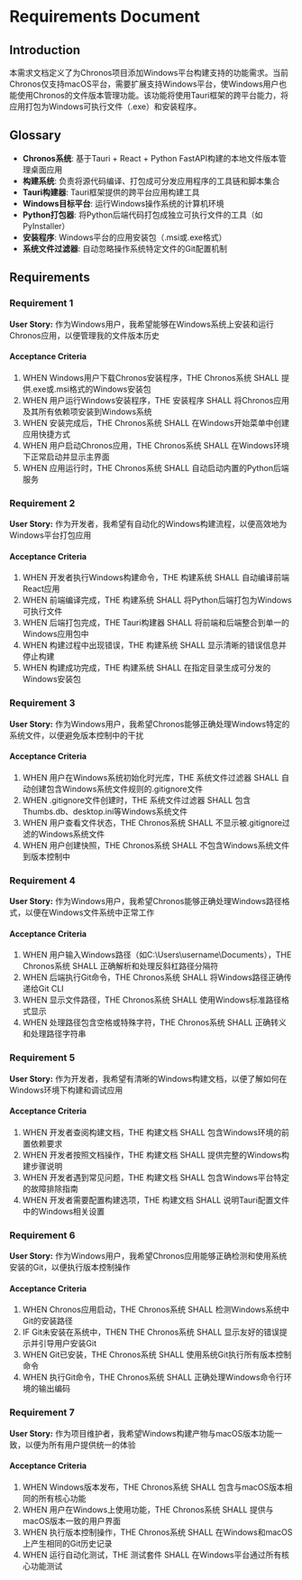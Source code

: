 # Requirements Document

## Introduction

本需求文档定义了为Chronos项目添加Windows平台构建支持的功能需求。当前Chronos仅支持macOS平台，需要扩展支持Windows平台，使Windows用户也能使用Chronos的文件版本管理功能。该功能将使用Tauri框架的跨平台能力，将应用打包为Windows可执行文件（.exe）和安装程序。

## Glossary

- **Chronos系统**: 基于Tauri + React + Python FastAPI构建的本地文件版本管理桌面应用
- **构建系统**: 负责将源代码编译、打包成可分发应用程序的工具链和脚本集合
- **Tauri构建器**: Tauri框架提供的跨平台应用构建工具
- **Windows目标平台**: 运行Windows操作系统的计算机环境
- **Python打包器**: 将Python后端代码打包成独立可执行文件的工具（如PyInstaller）
- **安装程序**: Windows平台的应用安装包（.msi或.exe格式）
- **系统文件过滤器**: 自动忽略操作系统特定文件的Git配置机制

## Requirements

### Requirement 1

**User Story:** 作为Windows用户，我希望能够在Windows系统上安装和运行Chronos应用，以便管理我的文件版本历史

#### Acceptance Criteria

1. WHEN Windows用户下载Chronos安装程序，THE Chronos系统 SHALL 提供.exe或.msi格式的Windows安装包
2. WHEN 用户运行Windows安装程序，THE 安装程序 SHALL 将Chronos应用及其所有依赖项安装到Windows系统
3. WHEN 安装完成后，THE Chronos系统 SHALL 在Windows开始菜单中创建应用快捷方式
4. WHEN 用户启动Chronos应用，THE Chronos系统 SHALL 在Windows环境下正常启动并显示主界面
5. WHEN 应用运行时，THE Chronos系统 SHALL 自动启动内置的Python后端服务

### Requirement 2

**User Story:** 作为开发者，我希望有自动化的Windows构建流程，以便高效地为Windows平台打包应用

#### Acceptance Criteria

1. WHEN 开发者执行Windows构建命令，THE 构建系统 SHALL 自动编译前端React应用
2. WHEN 前端编译完成，THE 构建系统 SHALL 将Python后端打包为Windows可执行文件
3. WHEN 后端打包完成，THE Tauri构建器 SHALL 将前端和后端整合到单一的Windows应用包中
4. WHEN 构建过程中出现错误，THE 构建系统 SHALL 显示清晰的错误信息并停止构建
5. WHEN 构建成功完成，THE 构建系统 SHALL 在指定目录生成可分发的Windows安装包

### Requirement 3

**User Story:** 作为Windows用户，我希望Chronos能够正确处理Windows特定的系统文件，以便避免版本控制中的干扰

#### Acceptance Criteria

1. WHEN 用户在Windows系统初始化时光库，THE 系统文件过滤器 SHALL 自动创建包含Windows系统文件规则的.gitignore文件
2. WHEN .gitignore文件创建时，THE 系统文件过滤器 SHALL 包含Thumbs.db、desktop.ini等Windows系统文件
3. WHEN 用户查看文件状态，THE Chronos系统 SHALL 不显示被.gitignore过滤的Windows系统文件
4. WHEN 用户创建快照，THE Chronos系统 SHALL 不包含Windows系统文件到版本控制中

### Requirement 4

**User Story:** 作为Windows用户，我希望Chronos能够正确处理Windows路径格式，以便在Windows文件系统中正常工作

#### Acceptance Criteria

1. WHEN 用户输入Windows路径（如C:\Users\username\Documents），THE Chronos系统 SHALL 正确解析和处理反斜杠路径分隔符
2. WHEN 后端执行Git命令，THE Chronos系统 SHALL 将Windows路径正确传递给Git CLI
3. WHEN 显示文件路径，THE Chronos系统 SHALL 使用Windows标准路径格式显示
4. WHEN 处理路径包含空格或特殊字符，THE Chronos系统 SHALL 正确转义和处理路径字符串

### Requirement 5

**User Story:** 作为开发者，我希望有清晰的Windows构建文档，以便了解如何在Windows环境下构建和调试应用

#### Acceptance Criteria

1. WHEN 开发者查阅构建文档，THE 构建文档 SHALL 包含Windows环境的前置依赖要求
2. WHEN 开发者按照文档操作，THE 构建文档 SHALL 提供完整的Windows构建步骤说明
3. WHEN 开发者遇到常见问题，THE 构建文档 SHALL 包含Windows平台特定的故障排除指南
4. WHEN 开发者需要配置构建选项，THE 构建文档 SHALL 说明Tauri配置文件中的Windows相关设置

### Requirement 6

**User Story:** 作为Windows用户，我希望Chronos应用能够正确检测和使用系统安装的Git，以便执行版本控制操作

#### Acceptance Criteria

1. WHEN Chronos应用启动，THE Chronos系统 SHALL 检测Windows系统中Git的安装路径
2. IF Git未安装在系统中，THEN THE Chronos系统 SHALL 显示友好的错误提示并引导用户安装Git
3. WHEN Git已安装，THE Chronos系统 SHALL 使用系统Git执行所有版本控制命令
4. WHEN 执行Git命令，THE Chronos系统 SHALL 正确处理Windows命令行环境的输出编码

### Requirement 7

**User Story:** 作为项目维护者，我希望Windows构建产物与macOS版本功能一致，以便为所有用户提供统一的体验

#### Acceptance Criteria

1. WHEN Windows版本发布，THE Chronos系统 SHALL 包含与macOS版本相同的所有核心功能
2. WHEN 用户在Windows上使用功能，THE Chronos系统 SHALL 提供与macOS版本一致的用户界面
3. WHEN 执行版本控制操作，THE Chronos系统 SHALL 在Windows和macOS上产生相同的Git历史记录
4. WHEN 运行自动化测试，THE 测试套件 SHALL 在Windows平台通过所有核心功能测试

